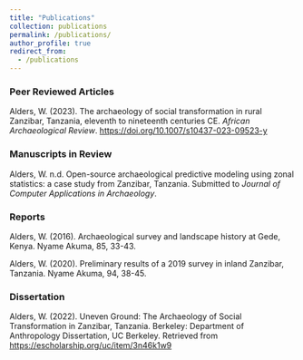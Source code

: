 ```yaml
---
title: "Publications"
collection: publications
permalink: /publications/
author_profile: true
redirect_from:
  - /publications
---
```


### Peer Reviewed Articles
Alders, W. (2023). The archaeology of social transformation in rural Zanzibar, Tanzania, eleventh to nineteenth centuries CE. _African Archaeological Review_. https://doi.org/10.1007/s10437-023-09523-y

### Manuscripts in Review

Alders, W. n.d. 	Open-source archaeological predictive modeling using zonal statistics: a case study from Zanzibar, Tanzania.
Submitted to *Journal of Computer Applications in Archaeology*.

### Reports

Alders, W. (2016). Archaeological survey and landscape history at Gede, Kenya. Nyame Akuma, 85, 33-43.

Alders, W. (2020). Preliminary results of a 2019 survey in inland Zanzibar, Tanzania. Nyame Akuma, 94, 38-45.

### Dissertation

Alders, W. (2022). Uneven Ground: The Archaeology of Social Transformation in Zanzibar, Tanzania. Berkeley: Department of Anthropology Dissertation, UC Berkeley. Retrieved from https://escholarship.org/uc/item/3n46k1w9
